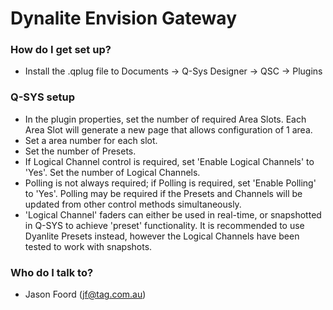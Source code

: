 # Dynalite Envision Gateway

### How do I get set up? ###

* Install the .qplug file to Documents -> Q-Sys Designer -> QSC -> Plugins

### Q-SYS setup ###

* In the plugin properties, set the number of required Area Slots. Each Area Slot will generate a new page that allows configuration of 1 area.
* Set a area number for each slot.
* Set the number of Presets.
* If Logical Channel control is required, set 'Enable Logical Channels' to 'Yes'. Set the number of Logical Channels.
* Polling is not always required; if Polling is required, set 'Enable Polling' to 'Yes'. Polling may be required if the Presets and Channels will be updated from other control methods simultaneously.
* 'Logical Channel' faders can either be used in real-time, or snapshotted in Q-SYS to achieve 'preset' functionality. It is recommended to use Dyanlite Presets instead, however the Logical Channels have been tested to work with snapshots.

### Who do I talk to? ###

* Jason Foord (jf@tag.com.au)